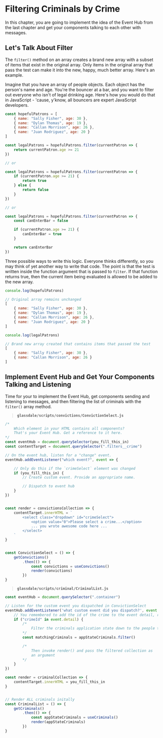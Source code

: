 # Filtering Criminals by Crime

In this chapter, you are going to implement the idea of the Event Hub from the last chapter and get your components talking to each other with messages.

## Let's Talk About Filter

The `filter()` method on an array creates a brand new array with a subset of items that exist in the original array. Only items in the original array that pass the test can make it into the new, happy, much better array. Here's an example.

Imagine that you have an array of people objects. Each object has the person's name and age. You're the bouncer at a bar, and you want to filter out everyone who isn't of legal drinking age. Here's how you would do that in JavaScript - 'cause, y'know, all bouncers are expert JavaScript developers.

```js
const hopefulPatrons = [
    { name: "Sally Fisher", age: 30 },
    { name: "Dylan Thomas", age: 19 },
    { name: "Callan Morrison", age: 26 },
    { name: "Juan Rodriguez", age: 20 }
]

const legalPatrons = hopefulPatrons.filter(currentPatron => {
    return currentPatron.age >= 21
})

// or

const legalPatrons = hopefulPatrons.filter(currentPatron => {
    if (currentPatron.age >= 21) {
        return true
    } else {
        return false
    }
})

// or

const legalPatrons = hopefulPatrons.filter(currentPatron => {
    const canEnterBar = false

    if (currentPatron.age >= 21) {
        canEnterBar = true
    }

    return canEnterBar
})
```

Three possible ways to write this logic. Everyone thinks differently, so you may think of yet another way to write that code. The point is that the test is written inside the function argument that is passed to `filter`. If that function returns true, then the current item being evaluated is allowed to be added to the new array.

```js
console.log(hopefulPatrons)

// Original array remains unchanged
[
    { name: "Sally Fisher", age: 30 },
    { name: "Dylan Thomas", age: 19 },
    { name: "Callan Morrison", age: 26 },
    { name: "Juan Rodriguez", age: 20 }
]

console.log(legalPatrons)

// Brand new array created that contains items that passed the test
[
    { name: "Sally Fisher", age: 30 },
    { name: "Callan Morrison", age: 26 }
]

```


## Implement Event Hub and Get Your Components Talking and Listening

Time for your to implement the Event Hub, get components sending and listening to messages, and then filtering the list of criminals with the `filter()` array method.

> **`glassdale/scripts/convictions/ConvictionSelect.js`**

```js
/*
    Which element in your HTML contains all components?
    That's your Event Hub. Get a reference to it here.
*/
const eventHub = document.querySelector(you_fill_this_in)
const contentTarget = document.querySelector(".filters__crime")

// On the event hub, listen for a "change" event.
eventHub.addEventListener("which event?", event => {

    // Only do this if the `crimeSelect` element was changed
    if (you_fill_this_in) {
        // Create custom event. Provide an appropriate name.

        // Dispatch to event hub
    }
})


const render = convictionsCollection => {
    contentTarget.innerHTML = `
        <select class="dropdown" id="crimeSelect">
            <option value="0">Please select a crime...</option>
            ... you wrote awesome code here ...
        </select>
    `
}


const ConvictionSelect = () => {
    getConvictions()
        .then(() => {
            const convictions = useConvictions()
            render(convictions)
        })
}
```

> **`glassdale/scripts/criminal/CriminalList.js`**

```js
const eventHub = document.querySelector(".container")

// Listen for the custom event you dispatched in ConvictionSelect
eventHub.addEventListener('what custom event did you dispatch?', event => {
    // You remembered to add the id of the crime to the event detail, right?
    if ("crimeId" in event.detail) {
        /*
            Filter the criminals application state down to the people that committed the crime
        */
        const matchingCriminals = appStateCriminals.filter()

        /*
            Then invoke render() and pass the filtered collection as
            an argument
        */
    }
})

const render = criminalCollection => {
    contentTarget.innerHTML = you_fill_this_in
}


// Render ALL criminals initally
const CriminalList = () => {
    getCriminals()
        .then(() => {
            const appStateCriminals = useCriminals()
            render(appStateCriminals)
        })
}
```